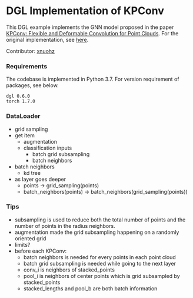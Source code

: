 # DGL Implementation of KPConv

This DGL example implements the GNN model proposed in the paper [KPConv: Flexible and Deformable Convolution for Point Clouds](https://arxiv.org/abs/1904.08889). For the original implementation, see [here](https://github.com/HuguesTHOMAS/KPConv-PyTorch).

Contributor: [xnuohz](https://github.com/xnuohz)

### Requirements
The codebase is implemented in Python 3.7. For version requirement of packages, see below.

```
dgl 0.6.0
torch 1.7.0
```

### DataLoader

- grid sampling
- get item
  * augmentation
  * classification inputs
    - batch grid subsampling
    - batch neighbors
- batch neighbors
  * kd tree
- as layer goes deeper
  * points -> grid_sampling(points)
  * batch_neighbors(points) -> batch_neighbors(grid_sampling(points))

### Tips

- subsampling is used to reduce both the total number of points and the number of points in the radius neighbors.
- augmentation made the grid subsampling happening on a randomly oriented grid
- limits?
- before each KPConv:
  * batch neighbors is needed for every points in each point cloud
  * batch grid subsampling is needed while going to the next layer
  * conv_i is neighbors of stacked_points
  * pool_i is neighbors of center points which is grid subsampled by stacked_points
  * stacked_lengths and pool_b are both batch information